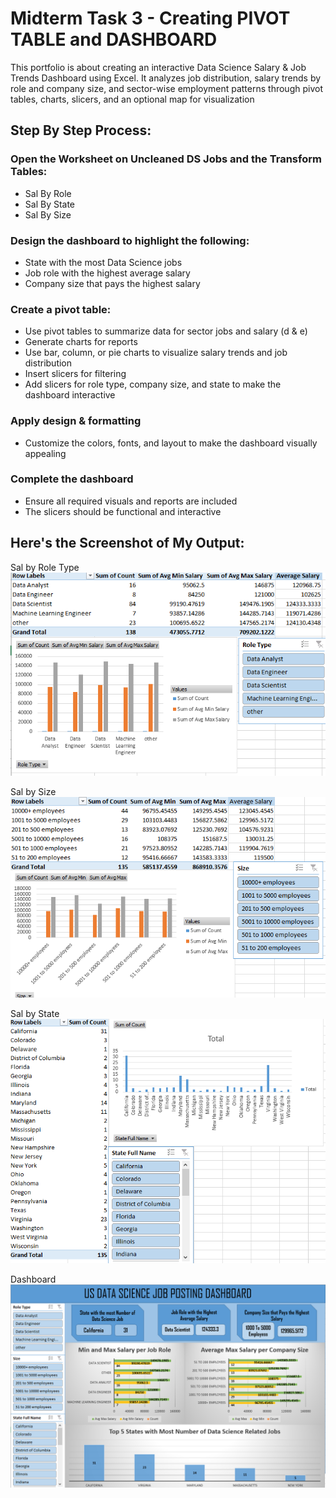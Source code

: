 # Midterm Task 3 - Creating PIVOT TABLE and DASHBOARD
This portfolio is about creating an interactive Data Science Salary & Job Trends Dashboard using Excel. It analyzes job distribution, salary trends by role and company size, and sector-wise employment patterns through pivot tables, charts, slicers, and an optional map for visualization

## Step By Step Process:
### Open the Worksheet on Uncleaned DS Jobs and the Transform Tables:
- Sal By Role
- Sal By State
- Sal By Size
### Design the dashboard to highlight the following:
- State with the most Data Science jobs
- Job role with the highest average salary
- Company size that pays the highest salary

### Create a pivot table:
- Use pivot tables to summarize data for sector jobs and salary (d & e)
- Generate charts for reports
- Use bar, column, or pie charts to visualize salary trends and job distribution
- Insert slicers for filtering
- Add slicers for role type, company size, and state to make the dashboard interactive
### Apply design & formatting
- Customize the colors, fonts, and layout to make the dashboard visually appealing
### Complete the dashboard
- Ensure all required visuals and reports are included
- The slicers should be functional and interactive

## Here's the Screenshot of My Output:
Sal by Role Type
![screenshot](Images/Role%20Type.PNG)

Sal by Size
![screenshot](Images/Size.PNG)

Sal by State
![screenshot](Images/State.PNG)

Dashboard 
![screenshot](Images/Dashboard.PNG)
